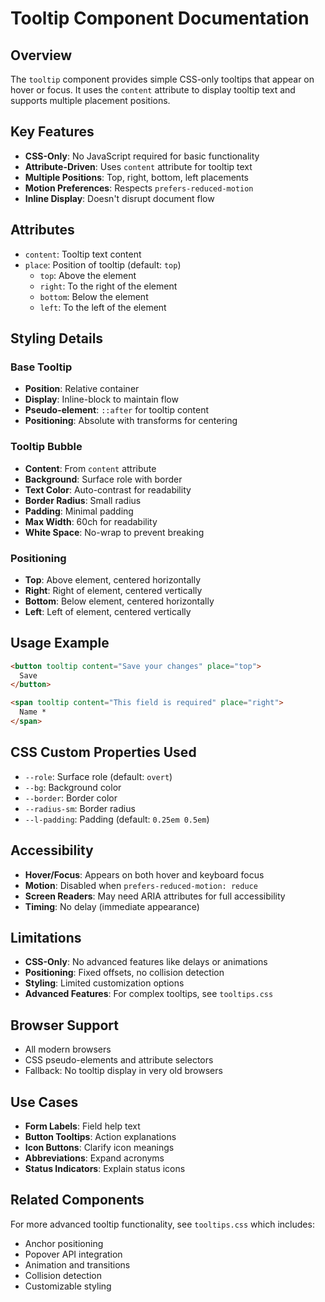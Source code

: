 # Tooltip Component Documentation

## Overview
The `tooltip` component provides simple CSS-only tooltips that appear on hover or focus. It uses the `content` attribute to display tooltip text and supports multiple placement positions.

## Key Features
- **CSS-Only**: No JavaScript required for basic functionality
- **Attribute-Driven**: Uses `content` attribute for tooltip text
- **Multiple Positions**: Top, right, bottom, left placements
- **Motion Preferences**: Respects `prefers-reduced-motion`
- **Inline Display**: Doesn't disrupt document flow

## Attributes
- `content`: Tooltip text content
- `place`: Position of tooltip (default: `top`)
  - `top`: Above the element
  - `right`: To the right of the element
  - `bottom`: Below the element
  - `left`: To the left of the element

## Styling Details

### Base Tooltip
- **Position**: Relative container
- **Display**: Inline-block to maintain flow
- **Pseudo-element**: `::after` for tooltip content
- **Positioning**: Absolute with transforms for centering

### Tooltip Bubble
- **Content**: From `content` attribute
- **Background**: Surface role with border
- **Text Color**: Auto-contrast for readability
- **Border Radius**: Small radius
- **Padding**: Minimal padding
- **Max Width**: 60ch for readability
- **White Space**: No-wrap to prevent breaking

### Positioning
- **Top**: Above element, centered horizontally
- **Right**: Right of element, centered vertically
- **Bottom**: Below element, centered horizontally
- **Left**: Left of element, centered vertically

## Usage Example
```html
<button tooltip content="Save your changes" place="top">
  Save
</button>

<span tooltip content="This field is required" place="right">
  Name *
</span>
```

## CSS Custom Properties Used
- `--role`: Surface role (default: `overt`)
- `--bg`: Background color
- `--border`: Border color
- `--radius-sm`: Border radius
- `--l-padding`: Padding (default: `0.25em 0.5em`)

## Accessibility
- **Hover/Focus**: Appears on both hover and keyboard focus
- **Motion**: Disabled when `prefers-reduced-motion: reduce`
- **Screen Readers**: May need ARIA attributes for full accessibility
- **Timing**: No delay (immediate appearance)

## Limitations
- **CSS-Only**: No advanced features like delays or animations
- **Positioning**: Fixed offsets, no collision detection
- **Styling**: Limited customization options
- **Advanced Features**: For complex tooltips, see `tooltips.css`

## Browser Support
- All modern browsers
- CSS pseudo-elements and attribute selectors
- Fallback: No tooltip display in very old browsers

## Use Cases
- **Form Labels**: Field help text
- **Button Tooltips**: Action explanations
- **Icon Buttons**: Clarify icon meanings
- **Abbreviations**: Expand acronyms
- **Status Indicators**: Explain status icons

## Related Components
For more advanced tooltip functionality, see `tooltips.css` which includes:
- Anchor positioning
- Popover API integration
- Animation and transitions
- Collision detection
- Customizable styling
